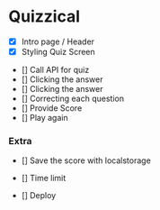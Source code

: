 # Quizzical

- [x] Intro page / Header
- [x] Styling Quiz Screen
- [] Call API for quiz
- [] Clicking the answer
- [] Clicking the answer
- [] Correcting each question
- [] Provide Score
- [] Play again 


### Extra
- [] Save the score with localstorage
- [] Time limit


- [] Deploy